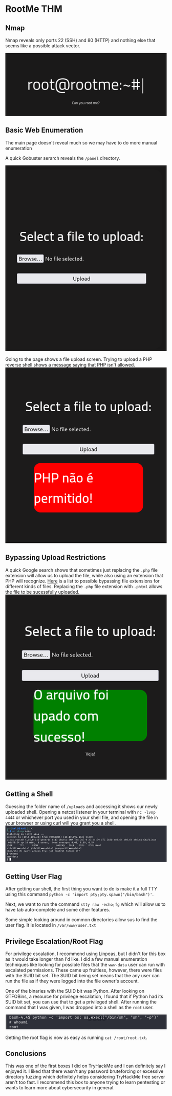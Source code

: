 # RootMe THM

## Nmap
Nmap reveals only ports 22 (SSH) and 80 (HTTP) and nothing else that seems like a possible attack vector.

![image of web page](Images/home-page.png)


## Basic Web Enumeration
The main page doesn't reveal much so we may have to do more manual enumeration

A quick Gobuster serarch reveals the `/panel` directory.

![file upload page](Images/file-upload.png)

Going to the page shows a file upload screen. Trying to upload a PHP reverse shell shows a message saying that PHP isn't allowed.
![Unsuccessful upload](Images/unsuccessful-upload.png)

## Bypassing Upload Restrictions
A quick Google search shows that sometimes just replacing the `.php` file extension will allow us to upload the file, while also using an extension that PHP will recognize. [Here](https://vulp3cula.gitbook.io/hackers-grimoire/exploitation/web-application/file-upload-bypass) is a list to possible bypassing file extensions for different kinds of files.
Replacing the `.php` file extension with `.phtml` allows the file to be sucessfully uploaded.
![successful upload](Images/successful-upload.png)


## Getting a Shell
Guessing the folder name of `/uploads` and accessing it shows our newly uploaded shell. Opening a netcat listener in your terminal with `nc -lvnp 4444` or whichever port you used in your shell file, and opening the file in your browser or using curl will you grant you a shell.
![Shell as www-data](Images/user-shell.png)

## Getting User Flag
After getting our shell, the first thing you want to do is make it a full TTY using this command `python -c 'import pty;pty.spawn("/bin/bash")'`. 

Next, we want to run the command `stty raw -echo;fg` which will allow us to have tab auto-complete and some other features.

Some simple looking around in common directories allow sus to find the user flag. It is located in `/var/www/user.txt`

## Privilege Escalation/Root Flag

For privilege escalation, I recommend using Linpeas, but I didn't for this box as it would take longer than I'd like. I did a few manual enumeration techniques like looking for possible files that the `www-data` user can run with escalated permissions. These came up fruitless, however, there were files with the SUID bit set. The SUID bit being set means that the any user can run the file as if they were logged into the file owner's account. 

One of the binaries with the SUID bit was Python. After looking on GTFOBins, a resource for privilege escalation, I found that if Python had its SUID bit set, you can use that to get a privileged shell. After running the command that I was given, I was dropped into a shell as the `root` user.

![Root Shell](Images/root.shell.png)

Getting the root flag is now as easy as running `cat /root/root.txt`.

## Conclusions
This was one of the first boxes I did on TryHackMe and I can definitely say I enjoyed it. I liked that there wasn't any password bruteforcing or excessive directory fuzzing which definitely helps considering TryHackMe free server aren't too fast. I recommend this box to anyone trying to learn pentesting or wants to learn more about cybersecurity in general.

